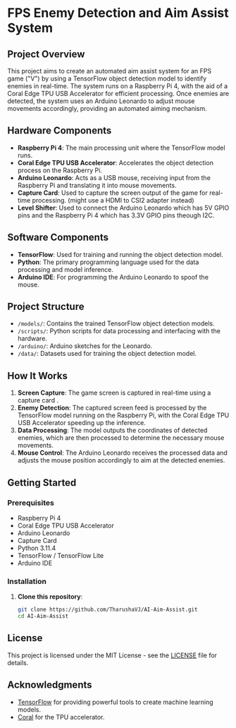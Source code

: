 # FPS Enemy Detection and Aim Assist System

## Project Overview

This project aims to create an automated aim assist system for an FPS game ("V") by using a TensorFlow object detection model to identify enemies in real-time. The system runs on a Raspberry Pi 4, with the aid of a Coral Edge TPU USB Accelerator for efficient processing. Once enemies are detected, the system uses an Arduino Leonardo to adjust mouse movements accordingly, providing an automated aiming mechanism.

## Hardware Components

- **Raspberry Pi 4**: The main processing unit where the TensorFlow model runs.
- **Coral Edge TPU USB Accelerator**: Accelerates the object detection process on the Raspberry Pi.
- **Arduino Leonardo**: Acts as a USB mouse, receiving input from the Raspberry Pi and translating it into mouse movements.
- **Capture Card**: Used to capture the screen output of the game for real-time processing. (might use a HDMI to CSI2 adapter instead)
- **Level Shifter**: Used to connect the Arduino Leonardo which has 5V GPIO pins and the Raspberry Pi 4 which has 3.3V GPIO pins theough I2C.

## Software Components

- **TensorFlow**: Used for training and running the object detection model.
- **Python**: The primary programming language used for the data processing and model inference.
- **Arduino IDE**: For programming the Arduino Leonardo to spoof the mouse.

## Project Structure

- `/models/`: Contains the trained TensorFlow object detection models.
- `/scripts/`: Python scripts for data processing and interfacing with the hardware.
- `/arduino/`: Arduino sketches for the Leonardo.
- `/data/`: Datasets used for training the object detection model.

## How It Works

1. **Screen Capture**: The game screen is captured in real-time using a capture card .
2. **Enemy Detection**: The captured screen feed is processed by the TensorFlow model running on the Raspberry Pi, with the Coral Edge TPU USB Accelerator speeding up the inference.
3. **Data Processing**: The model outputs the coordinates of detected enemies, which are then processed to determine the necessary mouse movements.
4. **Mouse Control**: The Arduino Leonardo receives the processed data and adjusts the mouse position accordingly to aim at the detected enemies.

## Getting Started

### Prerequisites

- Raspberry Pi 4
- Coral Edge TPU USB Accelerator
- Arduino Leonardo
- Capture Card
- Python 3.11.4
- TensorFlow / TensorFlow Lite
- Arduino IDE

### Installation

1. **Clone this repository**:
    ```bash
    git clone https://github.com/TharushaVJ/AI-Aim-Assist.git
    cd AI-Aim-Assist
    ```

## License

This project is licensed under the MIT License - see the [LICENSE](LICENSE) file for details.

## Acknowledgments

- [TensorFlow](https://www.tensorflow.org/) for providing powerful tools to create machine learning models.
- [Coral](https://coral.ai/) for the TPU accelerator.

